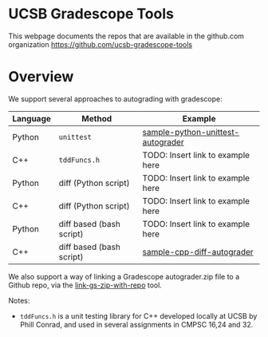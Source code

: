 # UCSB Gradescope Tools

This webpage documents the repos that are available in the github.com organization <https://github.com/ucsb-gradescope-tools>

# Overview

We support several approaches to autograding with gradescope:


| Language | Method | Example |
|----------|--------|---------|
| Python   | `unittest` |  [sample-python-unittest-autograder](https://github.com/ucsb-gradescope-tools/sample-python-unittest-autograder) | 
| C++      | `tddFuncs.h` |  TODO: Insert link to example here | 
| Python   | diff (Python script)|  TODO: Insert link to example here | 
| C++      | diff (Python script)|  TODO: Insert link to example here | 
| Python   | diff based (bash script)|  TODO: Insert link to example here | 
| C++      | diff based (bash script)|  [sample-cpp-diff-autograder](https://github.com/ucsb-gradescope-tools/sample-cpp-diff-autograder) | 

We also support a way of linking a Gradescope autograder.zip file to a Github repo, via the [link-gs-zip-with-repo](https://github.com/ucsb-gradescope-tools/link-gs-zip-with-repo) tool.

Notes:
* `tddFuncs.h` is a  unit testing library for C++ developed locally at UCSB by Phill Conrad, and used in several assignments in CMPSC 16,24 and 32.
